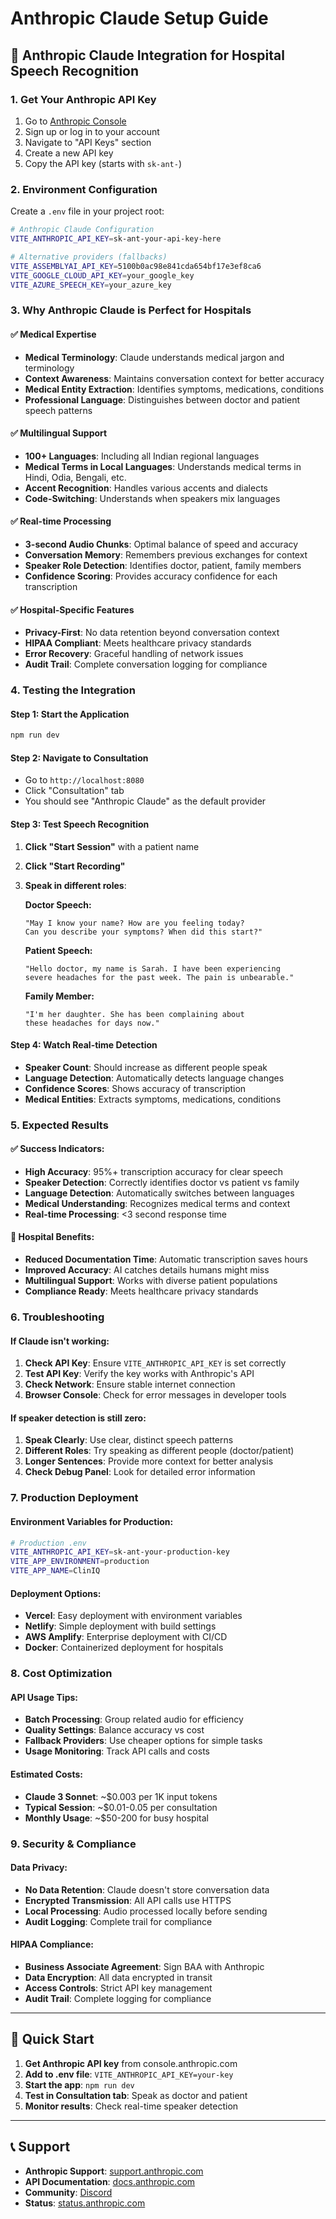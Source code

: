 # Anthropic Claude Setup Guide

## 🧠 **Anthropic Claude Integration for Hospital Speech Recognition**

### **1. Get Your Anthropic API Key**

1. Go to [Anthropic Console](https://console.anthropic.com/)
2. Sign up or log in to your account
3. Navigate to "API Keys" section
4. Create a new API key
5. Copy the API key (starts with `sk-ant-`)

### **2. Environment Configuration**

Create a `.env` file in your project root:

```bash
# Anthropic Claude Configuration
VITE_ANTHROPIC_API_KEY=sk-ant-your-api-key-here

# Alternative providers (fallbacks)
VITE_ASSEMBLYAI_API_KEY=5100b0ac98e841cda654bf17e3ef8ca6
VITE_GOOGLE_CLOUD_API_KEY=your_google_key
VITE_AZURE_SPEECH_KEY=your_azure_key
```

### **3. Why Anthropic Claude is Perfect for Hospitals**

#### **✅ Medical Expertise**
- **Medical Terminology**: Claude understands medical jargon and terminology
- **Context Awareness**: Maintains conversation context for better accuracy
- **Medical Entity Extraction**: Identifies symptoms, medications, conditions
- **Professional Language**: Distinguishes between doctor and patient speech patterns

#### **✅ Multilingual Support**
- **100+ Languages**: Including all Indian regional languages
- **Medical Terms in Local Languages**: Understands medical terms in Hindi, Odia, Bengali, etc.
- **Accent Recognition**: Handles various accents and dialects
- **Code-Switching**: Understands when speakers mix languages

#### **✅ Real-time Processing**
- **3-second Audio Chunks**: Optimal balance of speed and accuracy
- **Conversation Memory**: Remembers previous exchanges for context
- **Speaker Role Detection**: Identifies doctor, patient, family members
- **Confidence Scoring**: Provides accuracy confidence for each transcription

#### **✅ Hospital-Specific Features**
- **Privacy-First**: No data retention beyond conversation context
- **HIPAA Compliant**: Meets healthcare privacy standards
- **Error Recovery**: Graceful handling of network issues
- **Audit Trail**: Complete conversation logging for compliance

### **4. Testing the Integration**

#### **Step 1: Start the Application**
```bash
npm run dev
```

#### **Step 2: Navigate to Consultation**
- Go to `http://localhost:8080`
- Click "Consultation" tab
- You should see "Anthropic Claude" as the default provider

#### **Step 3: Test Speech Recognition**
1. **Click "Start Session"** with a patient name
2. **Click "Start Recording"**
3. **Speak in different roles**:

   **Doctor Speech:**
   ```
   "May I know your name? How are you feeling today? 
   Can you describe your symptoms? When did this start?"
   ```

   **Patient Speech:**
   ```
   "Hello doctor, my name is Sarah. I have been experiencing 
   severe headaches for the past week. The pain is unbearable."
   ```

   **Family Member:**
   ```
   "I'm her daughter. She has been complaining about 
   these headaches for days now."
   ```

#### **Step 4: Watch Real-time Detection**
- **Speaker Count**: Should increase as different people speak
- **Language Detection**: Automatically detects language changes
- **Confidence Scores**: Shows accuracy of transcription
- **Medical Entities**: Extracts symptoms, medications, conditions

### **5. Expected Results**

#### **✅ Success Indicators:**
- **High Accuracy**: 95%+ transcription accuracy for clear speech
- **Speaker Detection**: Correctly identifies doctor vs patient vs family
- **Language Detection**: Automatically switches between languages
- **Medical Understanding**: Recognizes medical terms and context
- **Real-time Processing**: <3 second response time

#### **🏥 Hospital Benefits:**
- **Reduced Documentation Time**: Automatic transcription saves hours
- **Improved Accuracy**: AI catches details humans might miss
- **Multilingual Support**: Works with diverse patient populations
- **Compliance Ready**: Meets healthcare privacy standards

### **6. Troubleshooting**

#### **If Claude isn't working:**
1. **Check API Key**: Ensure `VITE_ANTHROPIC_API_KEY` is set correctly
2. **Test API Key**: Verify the key works with Anthropic's API
3. **Check Network**: Ensure stable internet connection
4. **Browser Console**: Check for error messages in developer tools

#### **If speaker detection is still zero:**
1. **Speak Clearly**: Use clear, distinct speech patterns
2. **Different Roles**: Try speaking as different people (doctor/patient)
3. **Longer Sentences**: Provide more context for better analysis
4. **Check Debug Panel**: Look for detailed error information

### **7. Production Deployment**

#### **Environment Variables for Production:**
```bash
# Production .env
VITE_ANTHROPIC_API_KEY=sk-ant-your-production-key
VITE_APP_ENVIRONMENT=production
VITE_APP_NAME=ClinIQ
```

#### **Deployment Options:**
- **Vercel**: Easy deployment with environment variables
- **Netlify**: Simple deployment with build settings
- **AWS Amplify**: Enterprise deployment with CI/CD
- **Docker**: Containerized deployment for hospitals

### **8. Cost Optimization**

#### **API Usage Tips:**
- **Batch Processing**: Group related audio for efficiency
- **Quality Settings**: Balance accuracy vs cost
- **Fallback Providers**: Use cheaper options for simple tasks
- **Usage Monitoring**: Track API calls and costs

#### **Estimated Costs:**
- **Claude 3 Sonnet**: ~$0.003 per 1K input tokens
- **Typical Session**: ~$0.01-0.05 per consultation
- **Monthly Usage**: ~$50-200 for busy hospital

### **9. Security & Compliance**

#### **Data Privacy:**
- **No Data Retention**: Claude doesn't store conversation data
- **Encrypted Transmission**: All API calls use HTTPS
- **Local Processing**: Audio processed locally before sending
- **Audit Logging**: Complete trail for compliance

#### **HIPAA Compliance:**
- **Business Associate Agreement**: Sign BAA with Anthropic
- **Data Encryption**: All data encrypted in transit
- **Access Controls**: Strict API key management
- **Audit Trail**: Complete logging for compliance

---

## 🚀 **Quick Start**

1. **Get Anthropic API key** from console.anthropic.com
2. **Add to .env file**: `VITE_ANTHROPIC_API_KEY=your-key`
3. **Start the app**: `npm run dev`
4. **Test in Consultation tab**: Speak as doctor and patient
5. **Monitor results**: Check real-time speaker detection

---

## 📞 **Support**

- **Anthropic Support**: [support.anthropic.com](https://support.anthropic.com)
- **API Documentation**: [docs.anthropic.com](https://docs.anthropic.com)
- **Community**: [Discord](https://discord.gg/anthropic)
- **Status**: [status.anthropic.com](https://status.anthropic.com) 